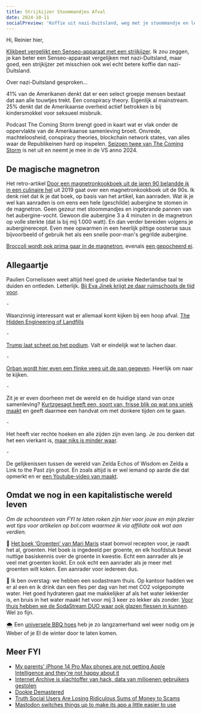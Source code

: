 ```yaml
---
title: Strijkijzer Stoommandjes Afval
date: 2024-10-11
socialPreview: 'Koffie uit nazi-Duitsland, weg met je stoommandje en letterlijk Paulien Cornelissen.'
---
```


Hi, Reinier hier,

[Klikbeet vergelijkt een Senseo-apparaat met een strijkijzer](https://youtu.be/Bx1mBtZIBho?si=pgdQDsk4nTnggrGx). Ik zou zeggen, je kan beter een Senseo-apparaat vergelijken met nazi-Duitsland, maar goed, een strijkijzer zet misschien ook wel echt betere koffie dan nazi-Duitsland.

Over nazi-Duitsland gesproken…

41% van de Amerikanen denkt dat er een select groepje mensen bestaat dat aan alle touwtjes trekt. Een conspiracy theory. Eigenlijk al mainstream. 25% denkt dat de Amerikaanse overheid actief betrokken is bij kindersmokkel voor seksueel misbruik.

Podcast The Coming Storm brengt goed in kaart wat er vlak onder de oppervlakte van de Amerikaanse samenleving broeit. Onvrede, machteloosheid, conspiracy theories, blockchain network states, van alles waar de Republikeinen hard op inspelen. [Seizoen twee van The Coming Storm](https://www.bbc.co.uk/programmes/m001324r) is net uit en neemt je mee in de VS anno 2024.

## De magische magnetron

Het retro-artikel [Door een magnetronkookboek uit de jaren 90 belandde ik in een culinaire hel](https://www.vice.com/nl/article/magnetronkookboek-jaren-90-culinaire-hel-test/) uit 2019 gaat over een magnetronkookboek uit de 90s. Ik denk niet dat ik je dat boek, op basis van het artikel, kan aanraden. Wat ik je wel kan aanraden is om eens een hele (geschilde) aubergine te stomen in de magnetron. Geen gezeur met stoommandjes en ingebrande pannen van het aubergine-vocht. Gewoon die aubergine 3 a 4 minuten in de magnetron op volle sterkte (dat is bij mij 1.000 watt). En dan verder bereiden volgens je auberginerecept. Even mee opwarmen in een heerlijk pittige oosterse saus bijvoorbeeld of gebruik het als een snelle poor-man's gegrilde aubergine.

[Broccoli wordt ook prima gaar in de magnetron](https://nl.wikihow.com/Broccoli-stomen-zonder-stoommandje), evenals [een gepocheerd ei](https://nl.wikihow.com/Een-ei-pocheren-in-de-magnetron).

##  Allegaartje

Paulien Cornelissen weet altijd heel goed de unieke Nederlandse taal te duiden en ontleden. Letterlijk. [Bij Eva Jinek krijgt ze daar ruimschoots de tijd voor](https://youtu.be/HJXrl8kx-Pc). 

⁃

Waanzinnig interessant wat er allemaal komt kijken bij een hoop afval. [The Hidden Engineering of Landfills](https://practical.engineering/blog/2024/9/3/the-hidden-engineering-of-landfills)

⁃

[Trump laat scheet op het podium](https://youtu.be/3gXLdl-aj_w). Valt er eindelijk wat te lachen daar. 

⁃

[Orban wordt hier even een flinke veeg uit de pan gegeven](https://mstdn.social/@roelgrif/113279709968632537). Heerlijk om naar te kijken.

⁃

Zit je er even doorheen met de wereld en de huidige stand van onze samenleving? [Kurtzgesagt heeft een, soort van, frisse blik op wat ons uniek maakt](https://www.youtube.com/watch?v=c1nYtX-NUsc) en geeft daarmee een handvat om met donkere tijden om te gaan.

⁃

Het heeft vier rechte hoeken en alle zijden zijn even lang. Je zou denken dat het een vierkant is, [maar niks is minder waar](https://socel.net/@salgood/113253594852900762).

⁃

De gelijkenissen tussen de wereld van Zelda Echos of Wisdom en Zelda a Link to the Past zijn groot. En zoals altijd is er wel iemand op aarde die dat opmerkt en er [een Youtube-video van maakt](https://www.youtube.com/watch?v=Owbzoaf2v5I).

## Omdat we nog in een kapitalistische wereld leven

_Om de schoorsteen van FYI te laten roken zijn hier voor jouw en mijn plezier wat tips voor artikelen op bol.com waarmee ik via affiliate ook wat aan verdien._


📗 [Het boek ‘Groenten’ van Mari Maris](https://partner.bol.com/click/click?p=2&t=url&s=1066120&f=TXL&url=https%3A%2F%2Fwww.bol.com%2Fnl%2Fnl%2Fp%2Fgroenten%2F9300000042258505%2F&name=Groenten%2C%20Mari%20Maris) staat bomvol recepten voor, je raadt het al, groenten. Het boek is ingedeeld per groente, en elk hoofdstuk bevat nuttige basiskennis over de groente in kwestie. Echt een aanrader als je veel met groenten kookt. En ook echt een aanrader als je meer met groenten wilt koken. Een aanrader voor iedereen dus.

🚰 Ik ben overstag: we hebben een sodastream thuis. Op kantoor hadden we er al een en ik drink dan een fles per dag van het met CO2 volgepompte water. Het goed hydrateren gaat me makkelijker af als het water lekkerder is, en bruis in het water maakt het voor mij 3 keer zo lekker als zonder. [Voor thuis hebben we de SodaStream DUO waar ook glazen flessen in kunnen](https://partner.bol.com/click/click?p=2&t=url&s=1066120&f=TXL&url=https%3A%2F%2Fwww.bol.com%2Fnl%2Fnl%2Fp%2Fsodastream-duo-zwart-incl-quick-connect-koolzuurcilinder-met-1-glazen-en-1-herbruikbare-plastic-fles%2F9300000040812379%2F&name=SodaStream%20Bruiswatertoestel%20DUO%20Starterkit%20Zwart). Wel zo fijn.

🌨️ Een [universele BBQ hoes](https://partner.bol.com/click/click?p=2&t=url&s=1066120&f=TXL&url=https%3A%2F%2Fwww.bol.com%2Fnl%2Fnl%2Fp%2Fbarbecue-hoes-rond-o-57cm-bbq-waterdicht-o-a-weber-cadac%2F9200000124570998%2F&name=Barbecue%20Hoes%20Rond%20-%20%C3%B8%2057cm%20BBQ%20-%20Waterdicht%20-...) heb je zo langzamerhand wel weer nodig om je Weber of je EI de winter door te laten komen.

## Meer FYI

- [My parents' iPhone 14 Pro Max phones are not getting Apple Intelligence and they're not happy about it](https://www.techradar.com/phones/ios/apple-needs-to-do-a-better-job-education-people-about-how-they-may-not-get-apple-intelligence)
- [Internet Archive is slachtoffer van hack, data van miljoenen gebruikers gestolen](https://tweakers.net/nieuws/227462/internet-archive-is-slachtoffer-van-hack-data-van-miljoenen-gebruikers-gestolen.html)
- [Dookie Demastered](https://www.dookiedemastered.com/)
- [Truth Social Users Are Losing Ridiculous Sums of Money to Scams](https://gizmodo.com/truth-social-users-are-losing-ridiculous-sums-of-money-to-scams-2000506604)
- [Mastodon switches things up to make its app a little easier to use](https://www.theverge.com/2024/10/8/24265201/mastodon-4-3-update-grouped-notifications-design-discover-carousel)
